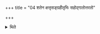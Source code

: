 +++
title = "04 शतेन क्षत्तृसङ्ग्रहीतृभिः सहोद्गातोत्तरतो"

+++

<details><summary>थिते</summary>

शतेन क्षत्तृसङ्ग्रहीतृभिः सहोद्गातोत्तरतो दक्षिणा तिष्ठन्प्रोक्षत्यनेनाश्वेन मेध्येनेष्ट्वायं राजा सर्वमायुरेत्विति ४
</details>
